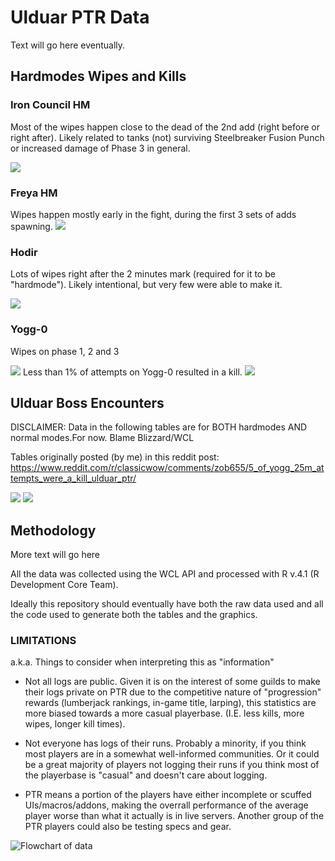 # Ulduar PTR Data

Text will go here eventually.

## Hardmodes Wipes and Kills

### Iron Council HM

Most of the wipes happen close to the dead of the 2nd add (right before or right after). Likely related to tanks (not) surviving Steelbreaker Fusion Punch or increased damage of Phase 3 in general.



 <img src="img/Iron Council.png" />

### Freya HM
Wipes happen mostly early in the fight, during the first 3 sets of adds spawning.
 <img src="img/Freya HM plot1.png" />

### Hodir 
Lots of wipes right after the 2 minutes mark (required for it to be "hardmode"). Likely intentional, but very few were able to make it.

 <img src="img/Hodir plot1.png" />

### Yogg-0

Wipes on phase 1, 2 and 3

 <img src="img/Yogg 0 HM plot1.png" />
 Less than 1% of attempts on Yogg-0 resulted in a kill.
 <img src="img/Yogg Table1.png" />


## Ulduar Boss Encounters

DISCLAIMER: Data in the following tables are for BOTH hardmodes AND normal modes.For now.
Blame Blizzard/WCL

Tables originally posted (by me) in this reddit post:
https://www.reddit.com/r/classicwow/comments/zob655/5_of_yogg_25m_attempts_were_a_kill_ulduar_ptr/

 <img src="img/Table1.png" />
 <img src="img/Table2.png" />

## Methodology

More text will go here

All the data was collected using the WCL API and processed with R v.4.1 (R Development Core Team).

Ideally this repository should eventually have both the raw data used and all the code used to generate both the tables and the graphics.

### LIMITATIONS

a.k.a. Things to consider when interpreting this as "information"


- Not all logs are public. Given it is on the interest of some guilds to make their logs private on PTR due to the competitive nature of "progression" rewards (lumberjack rankings, in-game title, larping), this statistics are more biased towards a more casual playerbase. (I.E. less kills, more wipes, longer kill times).


- Not everyone has logs of their runs. Probably a minority, if you think most players are in a somewhat well-informed communities. Or it could be a great majority of players not logging their runs if you think most of the playerbase is "casual" and doesn't care about logging.


- PTR  means a portion of the players have either incomplete or scuffed UIs/macros/addons, making the overrall performance of the average player worse than what it actually is in live servers. Another group of the PTR players could also be testing specs and gear.


![Flowchart of data](img/flowchart.jpeg)
